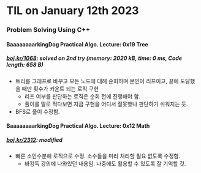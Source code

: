 # **TIL on January 12th 2023**
### Problem Solving Using C++
#### BaaaaaaaarkingDog Practical Algo. Lecture: 0x19 Tree
##### [boj.kr/1068](../../../Problem%20Solving/boj/Tree/1068-01-13-2023.cpp): solved on 2nd try (memory: 2020 kB, time: 0 ms, Code length: 658 B)
* 트리를 그래프로 바꾸고 모든 노드에 대해 순회하며 본인이 리프이고, 끝에 도달했을 때만 횟수가 카운트 되는 로직 구현
  - 리프 여부를 판단하는 로직은 순회 전에 진행해야 함.
  - 풀이를 말로 적다보면 지금 구현을 어디서 잘못했나 판단하기 쉬워지는 듯.
* BFS로 풀이 수정함.

#### BaaaaaaaarkingDog Practical Algo. Lecture: 0x12 Math
##### [boj.kr/2312](../../../Problem%20Solving/boj/Math/2312-01-11-2023.cpp): modified
* 빠른 소인수분해 로직으로 수정. 소수들을 미리 처리할 필요 없도록 수정함.
  - 바킹독 강의에 나와있던 내용임. 나중에도 활용할 수 있도록 잘 기억할 것.